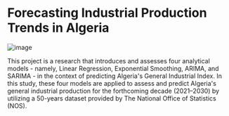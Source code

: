 # Forecasting Industrial Production Trends in Algeria
![image](https://github.com/siham-bouguern/Algerian-Industrial-Index-Forecast/assets/140173145/cd3c39c3-f104-4257-966f-b38492d5ffd4)

This project is a research that introduces and assesses four analytical models - namely, Linear Regression, Exponential Smoothing, ARIMA, and SARIMA - in the context of predicting Algeria's General Industrial Index. In this study, these four models are applied to assess and predict Algeria's general industrial production for the forthcoming decade (2021–2030) by utilizing a 50-years dataset provided by The National Office of Statistics (NOS).



